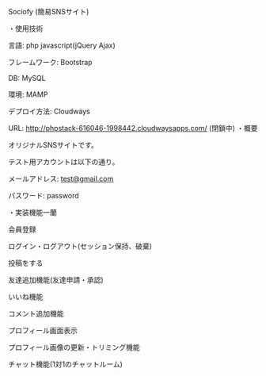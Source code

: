 Sociofy
(簡易SNSサイト)


・使用技術
	
言語: php javascript(jQuery Ajax) 
	
フレームワーク: Bootstrap
	
DB: MySQL
	
環境: MAMP

デプロイ方法: Cloudways

URL: http://phpstack-616046-1998442.cloudwaysapps.com/
(閉鎖中)
・概要

オリジナルSNSサイトです。

テスト用アカウントは以下の通り。　

メールアドレス: test@gmail.com

パスワード: password


・実装機能一蘭

会員登録

ログイン・ログアウト(セッション保持、破棄)

投稿をする

友達追加機能(友達申請・承認)

いいね機能

コメント追加機能

プロフィール画面表示

プロフィール画像の更新・トリミング機能

チャット機能(1対1のチャットルーム)



